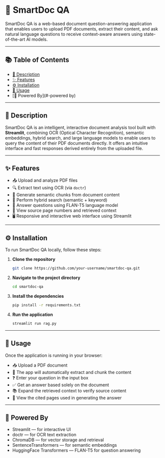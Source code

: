 # 📄 SmartDoc QA

SmartDoc QA is a web-based document question-answering application that enables users to upload PDF documents, extract their content, and ask natural language questions to receive context-aware answers using state-of-the-art AI models.

---

## 📚 Table of Contents

- [📌 Description](#-description)  
- [✨ Features](#-features)  
- [⚙️ Installation](#️-installation)  
- [🚀 Usage](#-usage)
- [🧠 Powered By](#-powered by)

---

## 📌 Description

SmartDoc QA is an intelligent, interactive document analysis tool built with **Streamlit**, combining OCR (Optical Character Recognition), semantic embeddings, hybrid search, and large language models to enable users to query the content of their PDF documents directly. It offers an intuitive interface and fast responses derived entirely from the uploaded file.

---

## ✨ Features

- 📤 Upload and analyze PDF files
- 🔍 Extract text using OCR (via `doctr`)
- 🧠 Generate semantic chunks from document content
- 📌 Perform hybrid search (semantic + keyword)
- 🤖 Answer questions using FLAN-T5 language model
- 📄 View source page numbers and retrieved context
- 🖥️ Responsive and interactive web interface using Streamlit

---

## ⚙️ Installation

To run SmartDoc QA locally, follow these steps:

1. **Clone the repository**
   ```bash
   git clone https://github.com/your-username/smartdoc-qa.git

2. **Navigate to the project directory**
   ```bash
   cd smartdoc-qa

3. **Install the dependencies**
   ```bash
   pip install -r requirements.txt

4. **Run the application**
   ```bash
   streamlit run rag.py

---

## 🚀 Usage
Once the application is running in your browser:

- 📥 Upload a PDF document
- 🔄 The app will automatically extract and chunk the content
- ❓ Enter your question in the input box
- ✅ Get an answer based solely on the document
- 📚 Expand the retrieved context to verify source content
- 🔗 View the cited pages used in generating the answer

---

## 🧠 Powered By

- Streamlit — for interactive UI
- doctr — for OCR text extraction
- ChromaDB — for vector storage and retrieval
- SentenceTransformers — for semantic embeddings
- HuggingFace Transformers — FLAN-T5 for question answering
